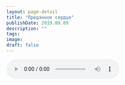 ```yaml
---
layout: page-detail
title: "Преданное сердце"
publishDate: 2019.09.09
description: ""
tags:
image:
draft: false
---
```


<audio title="2019.09.09 - Преданное сердце.mp3" src="https://filer-api.advayta.org/v1.0/public/files/73350" controls=""></audio>

  
